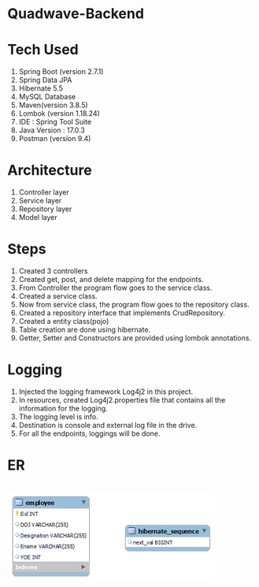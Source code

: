 # Quadwave-Backend


# Tech Used
1. Spring Boot (version 2.7.1)
2. Spring Data JPA
3. Hibernate 5.5
4. MySQL Database
5. Maven(version 3.8.5)
6. Lombok (version 1.18.24)
7. IDE : Spring Tool Suite 
8. Java Version : 17.0.3
9. Postman (version 9.4)

# Architecture
1. Controller layer
2. Service layer
3. Repository layer
4. Model layer

# Steps 
1. Created 3 controllers 
2. Created get, post, and delete mapping for the endpoints.
3. From Controller the program flow goes to the service class.
4. Created a service class.
5. Now from service class, the program flow goes to the repository class.
6. Created a repository interface that implements CrudRepository.
7. Created a entity class(pojo)
8. Table creation are done using hibernate.
9. Getter, Setter and Constructors are provided using lombok annotations.



# Logging 
1. Injected the logging framework Log4j2 in this project.
2. In resources, created Log4j2.properties file that contains all the information for the logging.
3. The logging level is info.
4. Destination is console and external log file in the drive.
5. For all the endpoints, loggings will be done.

# ER 
<br>
<img src = "https://github.com/Siddhanttimeline/Quadwave-Backend/blob/main/ER%202.png ">

